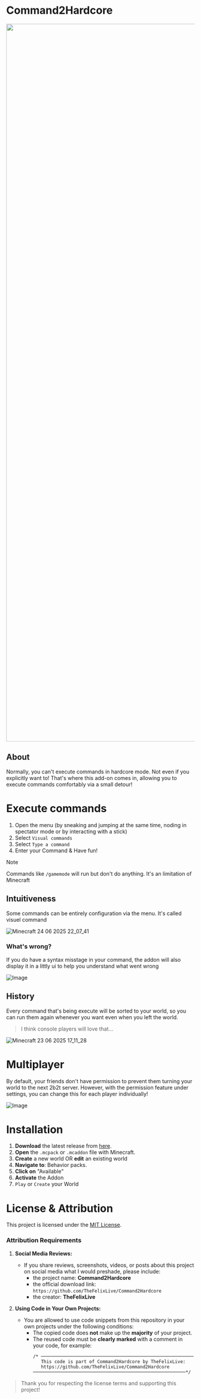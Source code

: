 # Command2Hardcore
<img src="https://github.com/user-attachments/assets/093e94d3-f5dd-4dbf-aa71-5da9e38741eb" width="1920" height="auto" />

## About
Normally, you can't execute commands in hardcore mode. Not even if you explicitly want to! That's where this add-on comes in, allowing you to execute commands comfortably via a small detour!

# Execute commands
1. Open the menu (by sneaking and jumping at the same time, noding in spectator mode or by interacting with a stick)
2. Select `Visual commands`
3. Select `Type a command`
4. Enter your Command & Have fun!

> [!NOTE]
> Commands like `/gamemode` will run but don't do anything.
It's an limitation of Minecraft

## Intuitiveness
Some commands can be entirely configuration via the menu. It's called visuel command

![Minecraft 24 06 2025 22_07_41](https://github.com/user-attachments/assets/4baef785-b802-432f-91d6-f507472f21d5)

### What's wrong?
If you do have a syntax misstage in your command, the addon will also display it in a littly ui to help you understand what went wrong

![Image](https://github.com/user-attachments/assets/ef4b2e37-3a38-4dd6-a26a-dd4ee877f12b)

## History
Every command that's being execute will be sorted to your world, so you can run them again whenever you want even when you left the world.
> I think console players will love that...

![Minecraft 23 06 2025 17_11_28](https://github.com/user-attachments/assets/79047fdf-9972-4bc0-a593-55314e98072b)

# Multiplayer
By default, your friends don't have permission to prevent them turning your world to the next 2b2t server.
However, with the permission feature under settings, you can change this for each player individually!

![Image](https://github.com/user-attachments/assets/77915bc5-f7fe-4379-89e9-950c11d31e4a)

# Installation
1. **Download** the latest release from [here](https://github.com/TheFelixLive/Command2Hardcore/releases/latest).
2. **Open** the `.mcpack` or `.mcaddon` file with Minecraft.
3. **Create** a new world OR **edit** an existing world
4. **Navigate to**: Behavior packs.
5. **Click on** "Available"
6. **Activate** the Addon
7. `Play` or `Create` your World

# License & Attribution
This project is licensed under the [MIT License](./LICENSE).

### Attribution Requirements
1. **Social Media Reviews:**
   - If you share reviews, screenshots, videos, or posts about this project on social media what I would preshade, please include:
     - the project name: **Command2Hardcore**
     - the official download link: `https://github.com/TheFelixLive/Command2Hardcore`
     - the creator: **TheFelixLive**

2. **Using Code in Your Own Projects:**
   - You are allowed to use code snippets from this repository in your own projects under the following conditions:
     - The copied code does **not** make up the **majority** of your project.
     - The reused code must be **clearly marked** with a comment in your code, for example:
        ```
        /* ─────────────────────────────────────────────────────────
           This code is part of Command2Hardcore by TheFelixLive:
           https://github.com/TheFelixLive/Command2Hardcore
        ─────────────────────────────────────────────────────────*/
        ```

> Thank you for respecting the license terms and supporting this project!